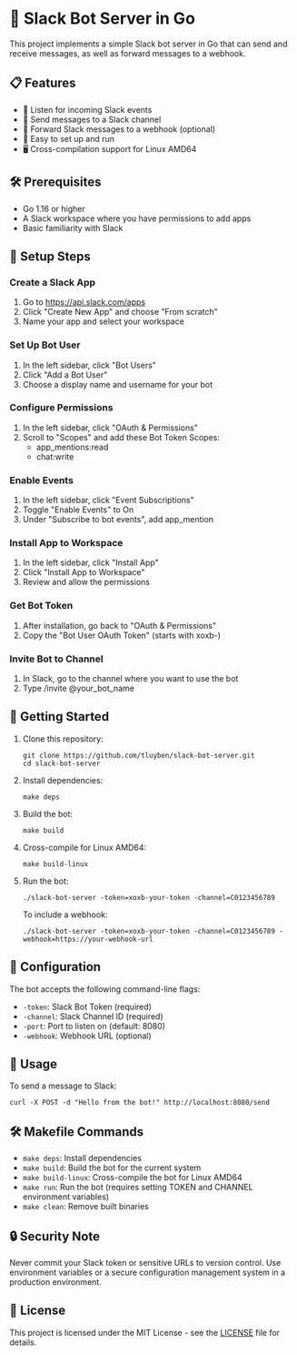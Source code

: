 # 🤖 Slack Bot Server in Go

This project implements a simple Slack bot server in Go that can send and receive messages, as well as forward messages to a webhook.

## 📋 Features

- 📡 Listen for incoming Slack events
- 💬 Send messages to a Slack channel
- 🔄 Forward Slack messages to a webhook (optional)
- 🚀 Easy to set up and run
- 🖥️ Cross-compilation support for Linux AMD64

## 🛠️ Prerequisites

- Go 1.16 or higher
- A Slack workspace where you have permissions to add apps
- Basic familiarity with Slack

## 🚀 Setup Steps

### Create a Slack App

1. Go to https://api.slack.com/apps
2. Click "Create New App" and choose "From scratch"
3. Name your app and select your workspace

### Set Up Bot User

1. In the left sidebar, click "Bot Users"
2. Click "Add a Bot User"
3. Choose a display name and username for your bot

### Configure Permissions

1. In the left sidebar, click "OAuth & Permissions"
2. Scroll to "Scopes" and add these Bot Token Scopes:
   - app_mentions:read
   - chat:write

### Enable Events

1. In the left sidebar, click "Event Subscriptions"
2. Toggle "Enable Events" to On
3. Under "Subscribe to bot events", add app_mention

### Install App to Workspace

1. In the left sidebar, click "Install App"
2. Click "Install App to Workspace"
3. Review and allow the permissions

### Get Bot Token

1. After installation, go back to "OAuth & Permissions"
2. Copy the "Bot User OAuth Token" (starts with xoxb-)

### Invite Bot to Channel

1. In Slack, go to the channel where you want to use the bot
2. Type /invite @your_bot_name

## 🚀 Getting Started

1. Clone this repository:

   ```
   git clone https://github.com/tluyben/slack-bot-server.git
   cd slack-bot-server
   ```

2. Install dependencies:

   ```
   make deps
   ```

3. Build the bot:

   ```
   make build
   ```

4. Cross-compile for Linux AMD64:

   ```
   make build-linux
   ```

5. Run the bot:

   ```
   ./slack-bot-server -token=xoxb-your-token -channel=C0123456789
   ```

   To include a webhook:

   ```
   ./slack-bot-server -token=xoxb-your-token -channel=C0123456789 -webhook=https://your-webhook-url
   ```

## 🔧 Configuration

The bot accepts the following command-line flags:

- `-token`: Slack Bot Token (required)
- `-channel`: Slack Channel ID (required)
- `-port`: Port to listen on (default: 8080)
- `-webhook`: Webhook URL (optional)

## 📝 Usage

To send a message to Slack:

```
curl -X POST -d "Hello from the bot!" http://localhost:8080/send
```

## 🛠️ Makefile Commands

- `make deps`: Install dependencies
- `make build`: Build the bot for the current system
- `make build-linux`: Cross-compile the bot for Linux AMD64
- `make run`: Run the bot (requires setting TOKEN and CHANNEL environment variables)
- `make clean`: Remove built binaries

## 🔒 Security Note

Never commit your Slack token or sensitive URLs to version control. Use environment variables or a secure configuration management system in a production environment.

## 📜 License

This project is licensed under the MIT License - see the [LICENSE](LICENSE) file for details.
